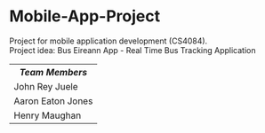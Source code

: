<h1>Mobile-App-Project</h1>
<p>
Project for mobile application development (CS4084).<br />
Project idea: Bus Eireann App - Real Time Bus Tracking Application<br />
</p>
<table>
  <tr><th><em>Team Members</em></th></tr>
  <tr><td>John Rey Juele</td></tr>
  <tr><td>Aaron Eaton Jones</td></tr>
  <tr><td>Henry Maughan</td></tr>
</table>
